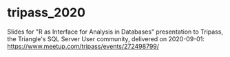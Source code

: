 # tripass_2020

Slides for "R as Interface for Analysis in Databases" presentation to Tripass, the Triangle's SQL Server User community, delivered on 2020-09-01: https://www.meetup.com/tripass/events/272498799/
